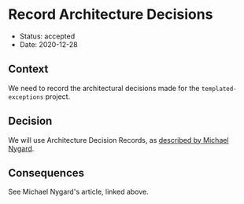 # Record Architecture Decisions

- Status: accepted
- Date: 2020-12-28

## Context

We need to record the architectural decisions made for the `templated-exceptions` project.

## Decision

We will use Architecture Decision Records, as [described by Michael Nygard](http://thinkrelevance.com/blog/2011/11/15/documenting-architecture-decisions).

## Consequences

See Michael Nygard's article, linked above.
